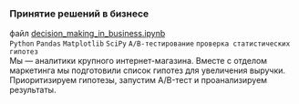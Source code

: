 ### Принятие решений в бизнесе
файл [decision_making_in_business.ipynb](https://github.com/AndreyPlyasov/data_analyst_portfolio/blob/main/decision_making_in_business/decision_making_in_business.ipynb)   
`Python` `Pandas` `Matplotlib` `SciPy` `A/B-тестирование` `проверка статистических гипотез`  
Мы — аналитики крупного интернет-магазина. Вместе с отделом маркетинга мы подготовили список гипотез для увеличения выручки. Приоритизируем гипотезы, запустим A/B-тест и проанализируем результаты.